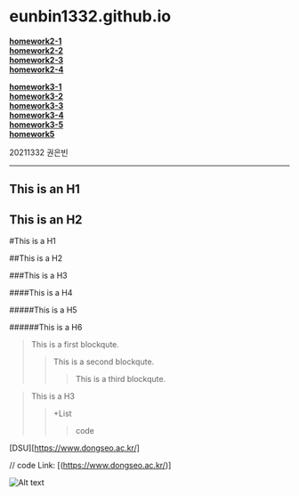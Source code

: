 # eunbin1332.github.io

[**homework2-1**](https://eunbin1332.github.io/homework2-1.html)<br>
[**homework2-2**](https://eunbin1332.github.io/homework2-2.html)<br>
[**homework2-3**](https://eunbin1332.github.io/homework2-3.html)<br>
[**homework2-4**](https://eunbin1332.github.io/homework2-4.html)<br>

[**homework3-1**](https://eunbin1332.github.io/homework3-1.jpg)<br>
[**homework3-2**](https://eunbin1332.github.io/homework3-2.jpg)<br>
[**homework3-3**](https://eunbin1332.github.io/homework3-3.jpg)<br>
[**homework3-4**](https://eunbin1332.github.io/homework3-4.jpg)<br>
[**homework3-5**](https://eunbin1332.github.io/homework3-5.jpg)<br>
[**homework5**](https://eunbin1332.github.io/clock.html)<br>


20211332 권은빈
* * *
This is an H1
-----------------
This is an H2
-----------------
#This is a H1

##This is a H2

###This is a H3

####This is a H4

#####This is a H5

######This is a H6

> This is a first blockqute.
>	> This is a second blockqute.
>	>	> This is a third blockqute.

> This is a H3
> >+List
> > >code

[DSU][https://www.dongseo.ac.kr/]

[id]: URL "[DSU](https://www.dongseo.ac.kr/)"

// code
Link: [(https://www.dongseo.ac.kr/)]

[DSU]:[https://www.dongseo.ac.kr/]






![Alt text](https://encrypted-tbn0.gstatic.com/images?q=tbn:ANd9GcT-QT5Lj6ypLSPdDOIRN8ZA-_Rztzg0cweNhQ&s)





